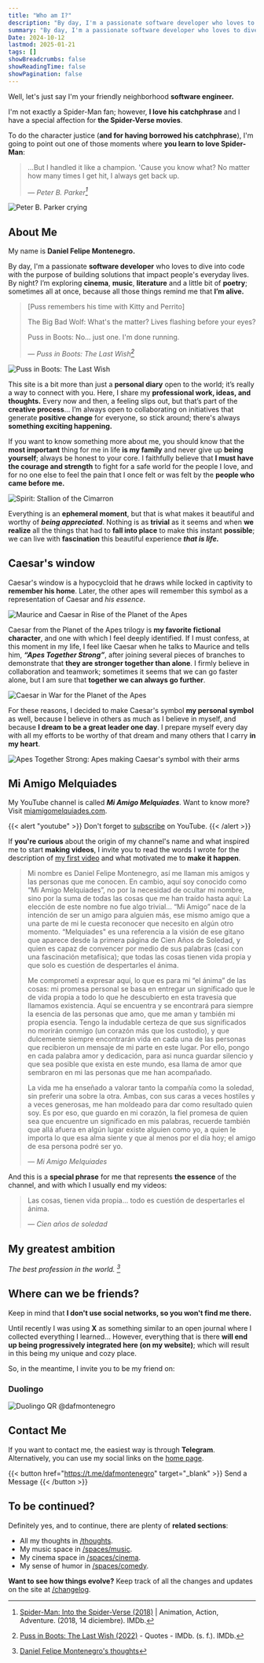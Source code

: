 ```yaml
---
title: "Who am I?"
description: "By day, I'm a passionate software developer who loves to dive into code with the purpose of building solutions that impact people's everyday lives. By night? I'm exploring cinema, music, literature, and a little bit of poetry; sometimes all at once, because all those things remind me that I'm alive."
summary: "By day, I'm a passionate software developer who loves to dive into code with the purpose of building solutions that impact people's everyday lives. By night? I'm exploring cinema, music, literature, and a little bit of poetry; sometimes all at once, because all those things remind me that I'm alive."
Date: 2024-10-12
lastmod: 2025-01-21
tags: []
showBreadcrumbs: false
showReadingTime: false
showPagination: false
---
```

Well, let's just say I'm your friendly neighborhood **software engineer.**

I'm not exactly a Spider-Man fan; however, **I love his catchphrase** and I have a special affection for **the Spider-Verse movies**.

To do the character justice (**and for having borrowed his catchphrase**), I'm going to point out one of those moments where **you learn to love Spider-Man**:

> ...But I handled it like a champion. 'Cause you know what? No matter how many times I get hit, I always get back up.
> 
> — <cite>Peter B. Parker[^1]</cite>

[^1]: [Spider-Man: Into the Spider-Verse (2018)](https://www.imdb.com/title/tt4633694/) | Animation, Action, Adventure. (2018, 14 diciembre). IMDb.

![Peter B. Parker crying](img/spider-man-crying.gif)

## About Me
My name is **Daniel Felipe Montenegro.**

By day, I'm a passionate **software developer** who loves to dive into code with the purpose of building solutions that impact people's everyday lives. By night? I’m exploring **cinema**, **music**, **literature** and a little bit of **poetry**; sometimes all at once, because all those things remind me that **I’m alive.**

> [Puss remembers his time with Kitty and Perrito]
> 
> The Big Bad Wolf: What's the matter? Lives flashing before your eyes?
> 
> Puss in Boots: No... just one. I'm done running.
> 
> — <cite>Puss in Boots: The Last Wish[^2]</cite>

[^2]: [Puss in Boots: The Last Wish (2022)](https://www.imdb.com/title/tt3915174/quotes/) - Quotes - IMDb. (s. f.). IMDb.

![Puss in Boots: The Last Wish](img/puss-in-boots-vs-wolf.gif)

This site is a bit more than just a **personal diary** open to the world; it’s really a way to connect with you. Here, I share my **professional work, ideas, and thoughts.** Every now and then, a feeling slips out, but that’s part of the **creative process**... I’m always open to collaborating on initiatives that generate **positive change** for everyone, so stick around; there's always **something exciting happening.**

If you want to know something more about me, you should know that the **most important** thing for me in life **is my family** and never give up **being yourself**; always be honest to your core. I faithfully believe that **I must have the courage and strength** to fight for a safe world for the people I love, and for no one else to feel the pain that I once felt or was felt by the **people who came before me.**

![Spirit: Stallion of the Cimarron](img/spirit.gif "Spirit: Stallion of the Cimarron")

Everything is an **ephemeral moment**, but that is what makes it beautiful and worthy of ***being appreciated***. Nothing is as **trivial** as it seems and when **we realize** all the things that had to **fall into place** to make this instant **possible**; we can live with **fascination** this beautiful experience ***that is life.***

## Caesar's window
Caesar's window is a hypocycloid that he draws while locked in captivity to **remember his home**. Later, the other apes will remember this symbol as a representation of Caesar and *his essence*.

![Maurice and Caesar in Rise of the Planet of the Apes](img/maurice-caesar.jpg "Maurice and Caesar in Rise of the Planet of the Apes")

Caesar from the Planet of the Apes trilogy is **my favorite fictional character**, and one with which I feel deeply identified. If I must confess, at this moment in my life, I feel like Caesar when he talks to Maurice and tells him, ***“Apes Together Strong”***, after joining several pieces of branches to demonstrate that **they are stronger together than alone**. I firmly believe in collaboration and teamwork; sometimes it seems that we can go faster alone, but I am sure that **together we can always go further**.

![Caesar in War for the Planet of the Apes](img/caesar-ape.jpg "Caesar in War for the Planet of the Apes")

For these reasons, I decided to make Caesar's symbol **my personal symbol** as well, because I believe in others as much as I believe in myself, and because **I dream to be a great leader one day**. I prepare myself every day with all my efforts to be worthy of that dream and many others that I carry **in my heart**.

![Apes Together Strong: Apes making Caesar's symbol with their arms](img/apes-together-strong.jpg "Apes Together Strong: Apes making Caesar's symbol with their arms")

## Mi Amigo Melquiades 
My YouTube channel is called ***Mi Amigo Melquiades***. Want to know more? Visit [miamigomelquiades.com](https://miamigomelquiades.com/).

{{< alert "youtube" >}}
Don't forget to [subscribe](https://www.youtube.com/@MiAmigoMelquiades) on YouTube.
{{< /alert >}}

If **you're curious** about the origin of my channel's name and what inspired me to start **making videos**, I invite you to read the words I wrote for the description of [my first video](https://www.youtube.com/watch?v=zdzPV_x57_o&t) and what motivated me to **make it happen**.

> Mi nombre es Daniel Felipe Montenegro, así me llaman mis amigos y las personas que me conocen. En cambio, aquí soy conocido como  “Mi Amigo Melquiades”, no por la necesidad de ocultar mi nombre, sino por la suma de todas las cosas que me han traído hasta aquí: La elección de este nombre no fue algo trivial... “Mi Amigo” nace de la intención de ser un amigo para alguien más, ese mismo amigo que a una parte de mi le cuesta reconocer que necesito en algún otro momento. “Melquiades" es una referencia a la visión de ese gitano que aparece desde la primera página de Cien Años de Soledad, y quien es capaz de convencer por medio de sus palabras (casi con una fascinación metafísica); que todas las cosas tienen vida propia y que solo es cuestión de despertarles el ánima.
>
> Me comprometí a expresar aquí, lo que es para mi “el ánima” de las cosas: mi promesa personal se basa en entregar un significado que le de vida propia a todo lo que he descubierto en esta travesia que llamamos existencia. Aquí se encuentra y se encontrará para siempre la esencia de las personas que amo, que me aman y también mi propia esencia. Tengo la indudable certeza de que sus significados no morirán conmigo (un corazón más que los custodio), y que dulcemente siempre encontrarán vida en cada una de las personas que recibieron un mensaje de mi parte en este lugar. Por ello, pongo en cada palabra amor y dedicación, para asi nunca guardar silencio y que sea posible que exista en este mundo, esa llama de amor que sembraron en mi las personas que me han acompañado.
>
> La vida me ha enseñado a valorar tanto la compañía como la soledad, sin preferir una sobre la otra. Ambas, con sus caras a veces hostiles y a veces generosas, me han moldeado para dar como resultado quien soy. Es por eso, que guardo en mi corazón, la fiel promesa de quien sea que encuentre un significado en mis palabras, recuerde también que allá afuera en algún lugar existe alguien como yo, a quien le importa lo que esa alma siente y que al menos por el día hoy; el amigo de esa persona podré ser yo.
>
> — <cite>Mi Amigo Melquiades</cite>

And this is a **special phrase** for me that represents **the essence** of the channel, and with which I usually end my videos:

> Las cosas, tienen vida propia... todo es cuestión de despertarles el ánima.
> 
> — <cite>Cien años de soledad</cite>

## My greatest ambition
*The best profession in the world.* <cite>[^3]</cite>

[^3]: [Daniel Felipe Montenegro's thoughts](/thoughts)

## Where can we be friends?
Keep in mind that **I don't use social networks, so you won't find me there.** 

Until recently I was using **X** as something similar to an open journal where I collected everything I learned... However, everything that is there **will end up being progressively integrated here (on my website)**; which will result in this being my unique and cozy place.

So, in the meantime, I invite you to be my friend on:

### Duolingo
![Duolingo QR @dafmontenegro](img/duolingo-qr.jpg)

## Contact Me
If you want to contact me, the easiest way is through **Telegram**. Alternatively, you can use my social links on the [home page](/).

{{< button href="https://t.me/dafmontenegro" target="_blank" >}}
Send a Message
{{< /button >}}

## To be continued?
Definitely yes, and to continue, there are plenty of **related sections**:

- All my thoughts in [/thoughts](/thoughts).
- My music space in [/spaces/music](spaces/music).
- My cinema space in [/spaces/cinema](spaces/cinema).
- My sense of humor in [/spaces/comedy](spaces/comedy).

**Want to see how things evolve?** Keep track of all the changes and updates on the site at [/changelog](/changelog).